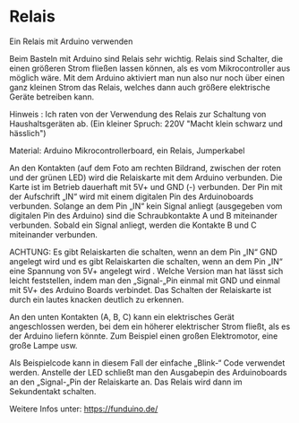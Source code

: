 # Relais
Ein Relais mit Arduino verwenden


Beim Basteln mit Arduino sind Relais sehr wichtig. Relais sind Schalter, die einen größeren Strom fließen lassen können, als es vom Mikrocontroller aus möglich wäre. Mit dem Arduino aktiviert man nun also nur noch über einen ganz kleinen Strom das Relais, welches dann auch größere elektrische Geräte betreiben kann.

Hinweis : Ich raten von der Verwendung des Relais zur Schaltung von Haushaltsgeräten ab. (Ein kleiner Spruch: 220V "Macht klein schwarz und hässlich")

Material: Arduino Mikrocontrollerboard, ein Relais, Jumperkabel

An den Kontakten (auf dem Foto am rechten Bildrand, zwischen der roten und der grünen LED) wird die Relaiskarte mit dem Arduino verbunden. Die Karte ist im Betrieb dauerhaft mit 5V+ und GND (-) verbunden. Der Pin mit der Aufschrift „IN“ wird mit einem digitalen Pin des Arduinoboards verbunden. Solange an dem Pin „IN“ kein Signal anliegt (ausgegeben vom digitalen Pin des Arduino) sind die Schraubkontakte A und B miteinander verbunden. Sobald ein Signal anliegt, werden die Kontakte B und C miteinander verbunden.

ACHTUNG: Es gibt Relaiskarten die schalten, wenn an dem Pin „IN“ GND angelegt wird und es gibt Relaiskarten die schalten, wenn an dem Pin „IN“ eine Spannung von 5V+ angelegt wird . Welche Version man hat lässt sich leicht feststellen, indem man den „Signal-„Pin einmal mit GND und einmal mit 5V+ des Arduino Boards verbindet. Das Schalten der Relaiskarte ist durch ein lautes knacken deutlich zu erkennen.

An den unten Kontakten (A, B, C) kann ein elektrisches Gerät angeschlossen werden, bei dem ein höherer elektrischer Strom fließt, als es der Arduino liefern könnte. Zum Beispiel einen großen Elektromotor, eine große Lampe usw.

Als Beispielcode kann in diesem Fall der einfache „Blink-“ Code verwendet werden. Anstelle der LED schließt man den Ausgabepin des Arduinoboards an den „Signal-„Pin der Relaiskarte an. Das Relais wird dann im Sekundentakt schalten.

Weitere Infos unter: https://funduino.de/
